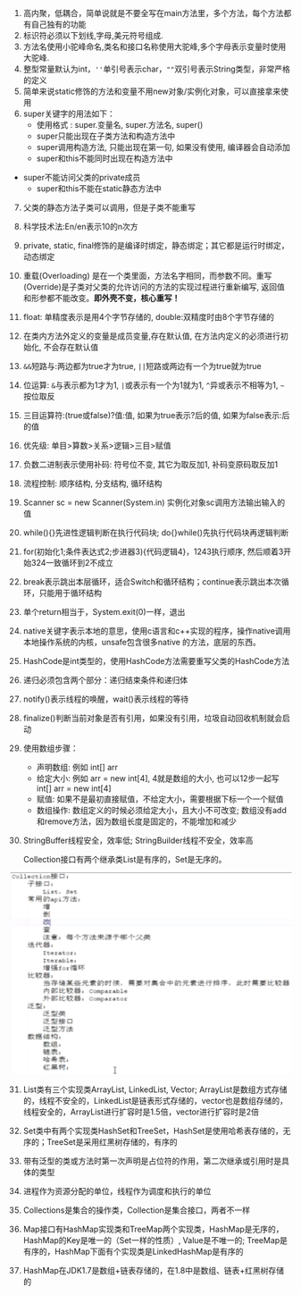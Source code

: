 1. 高内聚，低耦合，简单说就是不要全写在main方法里，多个方法，每个方法都有自己独有的功能
2. 标识符必须以下划线,字母,美元符号组成.
3. 方法名使用小驼峰命名,类名和接口名称使用大驼峰,多个字母表示变量时使用大驼峰.
4. 整型常量默认为int，`''`单引号表示char，`""`双引号表示String类型，非常严格的定义
5. 简单来说static修饰的方法和变量不用new对象/实例化对象，可以直接拿来使用
6. super关键字的用法如下：
   - 使用格式 : super.变量名, super.方法名, super()
   - super只能出现在子类方法和构造方法中
   - super调用构造方法, 只能出现在第一句, 如果没有使用, 编译器会自动添加
   - super和this不能同时出现在构造方法中
- super不能访问父类的private成员
   - super和this不能在static静态方法中
7. 父类的静态方法子类可以调用，但是子类不能重写

8. 科学技术法:En/en表示10的n次方

9. private, static, final修饰的是编译时绑定，静态绑定；其它都是运行时绑定，动态绑定

10. 重载(Overloading) 是在一个类里面，方法名字相同，而参数不同。重写(Override)是子类对父类的允许访问的方法的实现过程进行重新编写, 返回值和形参都不能改变。**即外壳不变，核心重写！**

11. float: 单精度表示是用4个字节存储的, double:双精度时由8个字节存储的

12. 在类内方法外定义的变量是成员变量,存在默认值, 在方法内定义的必须进行初始化, 不会存在默认值

13. `&&`短路与:两边都为true才为true, `||`短路或两边有一个为true就为true

14. 位运算: `&`与表示都为1才为1, `|`或表示有一个为1就为1, `^`异或表示不相等为1, `~`按位取反

15. 三目运算符:(true或false)?值:值, 如果为true表示?后的值, 如果为false表示:后的值

16. 优先级: 单目>算数>关系>逻辑>三目>赋值

17. 负数二进制表示使用补码: 符号位不变, 其它为取反加1,  补码变原码取反加1

18. 流程控制: 顺序结构, 分支结构, 循环结构

19. Scanner sc = new Scanner(System.in) 实例化对象sc调用方法输出输入的值

20. while(){}先进性逻辑判断在执行代码块; do{}while()先执行代码块再逻辑判断

21. for(初始化1;条件表达式2;步进器3){代码逻辑4}，1243执行顺序, 然后顺着3开始324一致循环到2不成立

22. break表示跳出本层循环，适合Switch和循环结构；continue表示跳出本次循环，只能用于循环结构

23. 单个return相当于，System.exit(0)一样，退出

24. native关键字表示本地的意思，使用c语言和c++实现的程序，操作native调用本地操作系统的内核，unsafe包含很多native 的方法，底层的东西。

25. HashCode是int类型的，使用HashCode方法需要重写父类的HashCode方法

26. 递归必须包含两个部分：递归结束条件和递归体

27. notify()表示线程的唤醒，wait()表示线程的等待

28. finalize()判断当前对象是否有引用，如果没有引用，垃圾自动回收机制就会启动

29. 使用数组步骤：
    - 声明数组: 例如 int[] arr
    - 给定大小: 例如 arr = new int[4], 4就是数组的大小, 也可以12步一起写int[] arr = new int[4]
    - 赋值: 如果不是最初直接赋值，不给定大小，需要根据下标一个一个赋值
    - 数组操作: 数组定义的时候必须给定大小，且大小不可改变; 数组没有add和remove方法，因为数组长度是固定的，不能增加和减少
    
30. StringBuffer线程安全，效率低; StringBuilder线程不安全，效率高

    Collection接口有两个继承类List是有序的，Set是无序的。

 <img src="images/Collection接口.png" alt="Collection接口"  />

31. List类有三个实现类ArrayList, LinkedList, Vector; ArrayList是数组方式存储的，线程不安全的，LinkedList是链表形式存储的，vector也是数组存储的，线程安全的，ArrayList进行扩容时是1.5倍，vector进行扩容时是2倍

32. Set类中有两个实现类HashSet和TreeSet，HashSet是使用哈希表存储的，无序的；TreeSet是采用红黑树存储的，有序的

33. 带有泛型的类或方法时第一次声明是占位符的作用，第二次继承或引用时是具体的类型

34. 进程作为资源分配的单位，线程作为调度和执行的单位

35. Collections是集合的操作类，Collection是集合接口，两者不一样

36. Map接口有HashMap实现类和TreeMap两个实现类，HashMap是无序的，HashMap的Key是唯一的（Set一样的性质）, Value是不唯一的; TreeMap是有序的，HashMap下面有个实现类是LinkedHashMap是有序的

37. HashMap在JDK1.7是数组+链表存储的，在1.8中是数组、链表+红黑树存储的